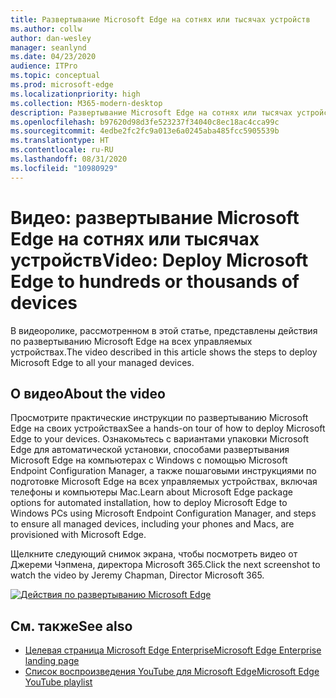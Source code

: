 ```yaml
---
title: Развертывание Microsoft Edge на сотнях или тысячах устройств
ms.author: collw
author: dan-wesley
manager: seanlynd
ms.date: 04/23/2020
audience: ITPro
ms.topic: conceptual
ms.prod: microsoft-edge
ms.localizationpriority: high
ms.collection: M365-modern-desktop
description: Развертывание Microsoft Edge на сотнях или тысячах устройств
ms.openlocfilehash: b97620d98d3fe523237f34040c8ec18ac4cca99c
ms.sourcegitcommit: 4edbe2fc2fc9a013e6a0245aba485fcc5905539b
ms.translationtype: HT
ms.contentlocale: ru-RU
ms.lasthandoff: 08/31/2020
ms.locfileid: "10980929"
---
```

# <span data-ttu-id="93b6e-103">Видео: развертывание Microsoft Edge на сотнях или тысячах устройств</span><span class="sxs-lookup"><span data-stu-id="93b6e-103">Video: Deploy Microsoft Edge to hundreds or thousands of devices</span></span>

<span data-ttu-id="93b6e-104">В видеоролике, рассмотренном в этой статье, представлены действия по развертыванию Microsoft Edge на всех управляемых устройствах.</span><span class="sxs-lookup"><span data-stu-id="93b6e-104">The video described in this article shows the steps to deploy Microsoft Edge to all your managed devices.</span></span>

## <span data-ttu-id="93b6e-105">О видео</span><span class="sxs-lookup"><span data-stu-id="93b6e-105">About the video</span></span>

<span data-ttu-id="93b6e-106">Просмотрите практические инструкции по развертыванию Microsoft Edge на своих устройствах</span><span class="sxs-lookup"><span data-stu-id="93b6e-106">See a hands-on tour of how to deploy Microsoft Edge to your devices.</span></span> <span data-ttu-id="93b6e-107">Ознакомьтесь с вариантами упаковки Microsoft Edge для автоматической установки, способами развертывания Microsoft Edge на компьютерах с Windows с помощью Microsoft Endpoint Configuration Manager, а также пошаговыми инструкциями по подготовке Microsoft Edge на всех управляемых устройствах, включая телефоны и компьютеры Mac.</span><span class="sxs-lookup"><span data-stu-id="93b6e-107">Learn about Microsoft Edge package options for automated installation, how to deploy Microsoft Edge to Windows PCs using Microsoft Endpoint Configuration Manager, and steps to ensure all managed devices, including your phones and Macs, are provisioned with Microsoft Edge.</span></span>

<span data-ttu-id="93b6e-108">Щелкните следующий снимок экрана, чтобы посмотреть видео от Джереми Чэпмена, директора Microsoft 365.</span><span class="sxs-lookup"><span data-stu-id="93b6e-108">Click the next screenshot to watch the video by Jeremy Chapman, Director Microsoft 365.</span></span>

<!-- [![Deploy Microsoft Edge video](http://img.youtube.com/vi/o90UsN6g6NE/0.jpg)](http://www.youtube.com/watch?v=o90UsN6g6NE "Deploy Microsoft Edge to hundreds or thousands of devices")-->

[![Действия по развертыванию Microsoft Edge](https://res.cloudinary.com/marcomontalbano/image/upload/v1587672892/video_to_markdown/images/youtube--o90UsN6g6NE-c05b58ac6eb4c4700831b2b3070cd403.jpg)](https://www.youtube.com/watch?v=o90UsN6g6NE "Deploy Microsoft Edge to hundreds or thousands of devices.")

## <span data-ttu-id="93b6e-110">См. также</span><span class="sxs-lookup"><span data-stu-id="93b6e-110">See also</span></span>

- [<span data-ttu-id="93b6e-111">Целевая страница Microsoft Edge Enterprise</span><span class="sxs-lookup"><span data-stu-id="93b6e-111">Microsoft Edge Enterprise landing page</span></span>](https://aka.ms/EdgeEnterprise)
- [<span data-ttu-id="93b6e-112">Список воспроизведения YouTube для Microsoft Edge</span><span class="sxs-lookup"><span data-stu-id="93b6e-112">Microsoft Edge YouTube playlist</span></span>](https://www.youtube.com/playlist?list=PLXtHYVsvn_b-uXh1tMeYpT-0iD8tD3tFy)
